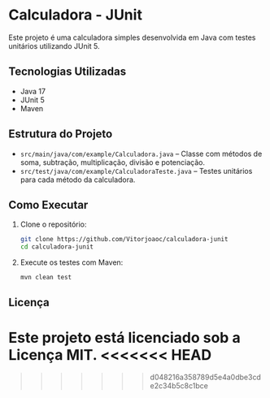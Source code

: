 # Calculadora - JUnit

Este projeto é uma calculadora simples desenvolvida em Java com testes unitários utilizando JUnit 5.

## Tecnologias Utilizadas

- Java 17  
- JUnit 5  
- Maven

## Estrutura do Projeto

- `src/main/java/com/example/Calculadora.java` – Classe com métodos de soma, subtração, multiplicação, divisão e potenciação.
- `src/test/java/com/example/CalculadoraTeste.java` – Testes unitários para cada método da calculadora.

## Como Executar

1. Clone o repositório:
   ```bash
   git clone https://github.com/Vitorjoaoc/calculadora-junit
   cd calculadora-junit
   ```

2. Execute os testes com Maven:
   ```bash
   mvn clean test
   ```

## Licença

Este projeto está licenciado sob a Licença MIT.
<<<<<<< HEAD
=======

>>>>>>> d048216a358789d5e4a0dbe3cde2c34b5c8c1bce
